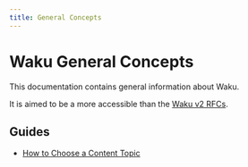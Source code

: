 ```yaml
---
title: General Concepts
---
```


# Waku General Concepts

This documentation contains general information about Waku.

It is aimed to be a more accessible than the [Waku v2 RFCs](https://rfc.vac.dev/spec/10/).

## Guides

- [How to Choose a Content Topic](./choose_content_topic)
